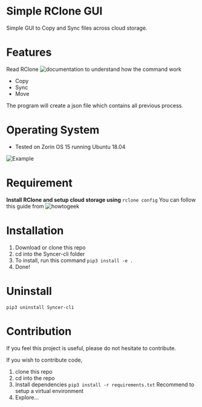# Simple RClone GUI

Simple GUI to Copy and Sync files across cloud storage. 

# Features
Read RClone ![documentation](https://rclone.org/#what) to understand how the command work 
- Copy
- Sync
- Move

The program will create a json file which contains all previous process.


# Operating System
 - Tested on Zorin OS 15 running Ubuntu 18.04

![Example](https://github.com/devennn/Syncer-cli/blob/master/assets/Peek%202020-06-18%2019-32.gif)

# Requirement 
__Install RClone and setup cloud storage using__ ```rclone config``` You can follow this guide from ![howtogeek](https://www.howtogeek.com/451262/how-to-use-rclone-to-back-up-to-google-drive-on-linux/)
 
# Installation
1. Download or clone this repo
2. cd into the Syncer-cli folder
3. To install, run this command ```pip3 install -e .```
4. Done!

# Uninstall
```
pip3 uninstall Syncer-cli
```

# Contribution
If you feel this project is useful, please do not hesitate to contribute. 

If you wish to contribute code,
1. clone this repo
2. cd into the repo
3. Install dependencies ```pip3 install -r requirements.txt``` Recommend to setup a virtual environment
4. Explore...
